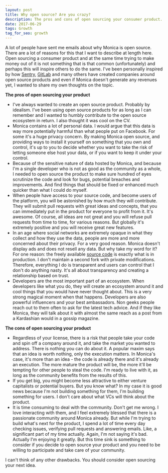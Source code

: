 ```yaml
---
layout: post
title: Why open source? Are you crazy?
description: The pros and cons of open sourcing your consumer product.
date: 2017-06-29
tags: Growth
tag_for_seo: growth
---
```


A lot of people have sent me emails about why Monica is open source. There are
a lot of reasons for this that I want to describe at length here. Open sourcing
a consumer product and at the same time trying to make money out of it is not
something that is that common (unfortunately) and perhaps this will inspire
others to do the same. I've been personally inspired by how <a
href="https://sentry.io">Sentry</a>, <a
href="https://about.gitlab.com">GitLab</a> and many others have created
companies around open source products and even if Monica doesn't generate any
revenues yet, I wanted to share my own thoughts on the topic.

**The pros of open sourcing your product**

* I've always wanted to create an open source product. Probably by idealism.
I've been using open source products for as long as I can remember and I wanted
to humbly contribute to the open source ecosystem in return. I also thought it
was cool on the CV.
* Monica contains a lot of personal data. I would argue that this data is way
more potentially harmful than what people put on Facebook. For some it's a huge
privacy concern. By making Monica open source, and providing ways to install it
yourself on something that you own and control, it's up to you to decide
whether you want to take the risk of letting someone else host your data, or if
you want to keep it under your control.
* Because of the sensitive nature of data hosted by Monica, and because I'm a
single developer who is not as good as the community as a whole, I needed to
open source the product to make sure hundred of eyes scrutinize the code and
look for bugs, potential breaches and improvements. And find things that should
be fixed or enhanced much quicker than what I could do myself.
* When people have access to your source code, and become users of the
platform, you will be astonished by how much they will contribute. They will
submit pull requests with great ideas and concepts, that you can immediately
put in the product for everyone to profit from it. It's awesome. Of course, all
ideas are not great and you will refuse pull requests from time to time, for
various reasons. But globally it's extremely positive and you will receive
great new features.
* In an age where social networks are extremely opaque in what they collect and
how they use the data, people are more and more concerned about their privacy.
For a very good reason. Monica doesn't display ads and does not resell any
data. But why take my word for it? For one reason: the freely available [source
code](https://github.com/monicahq/monica) is exactly what is in production. I
don't maintain a second fork with private modifications. Therefore, everything
I do is transparent and users can control that I don't do anything nasty. It's
all about transparency and creating a relationship based on trust.
* Developers are the most important part of an ecosystem. When developers like
what you do, they will create an ecosystem around it and cool things that you
would have never thought about. This is a very strong magical moment when that
happens. Developers are also powerful influencers and your best ambassadors.
Non geeks people reach out to them often to ask for the latest tech advice. And
if they like Monica, they will talk about it with almost the same reach as a
post from a Kardashian would in a gossip magazine.

**The cons of open sourcing your product**

* Regardless of your license, there is a risk that people take your code and
spin off a company around it, and take the market you wanted to address. There
is nothing you can do about it. A popular maxim says that an idea is worth
nothing, only the execution matters. In Monica's case, it's more than an idea -
the code is already there and it's already an execution. The more mature the
product will be, the more it'll be tempting for other people to steal the code.
I'm ready to live with it, as long as the community benefits from the results
of this.
* If you get big, you might become less attractive to either venture
capitalists or potential buyers. But you know what? In my case it is good news
because I'm not building something for them, I'm building something for users.
I don't care about what VCs will think about the product.
* It is time consuming to deal with the community. Don't get me wrong. I love
interacting with them, and I feel extremely blessed that there is a passionate
community around Monica already. But while I'm trying to build what's next for
the product, I spend a lot of time every day checking issues, verifying pull
requests and answering emails. Like, a significant part of my time actually.
Again, I'm not saying it's bad. Actually I'm enjoying it greatly. But this time
sink is something to consider if you decide to open source your product and you
need to be willing to participate and take care of your community.

I can't think of any other drawbacks. You should consider open sourcing your
next idea.
